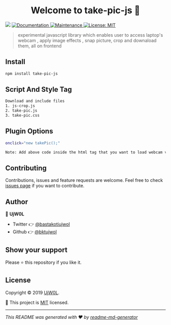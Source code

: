 ﻿<h1 align="center">Welcome to take-pic-js 👋</h1>
<p>
  <img src="https://img.shields.io/badge/version-3.0.0-blue.svg?cacheSeconds=2592000" />
  <a href="https://bktujwol.github.io/take-pic-js/">
    <img alt="Documentation" src="https://img.shields.io/badge/documentation-yes-brightgreen.svg" target="_blank" />
  </a>
  <a href="https://github.com/bktujwol/takePicNpm/graphs/commit-activity">
    <img alt="Maintenance" src="https://img.shields.io/badge/Maintained%3F-yes-green.svg" target="_blank" />
  </a>
  <a href="https://github.com/bktujwol/takePicNpm/blob/master/LICENSE">
    <img alt="License: MIT" src="https://img.shields.io/badge/License-MIT-yellow.svg" target="_blank" />
  </a>
</p>

> experimental javascript library which enables user  to access  laptop's webcam , apply image effects , snap picture, crop and downaload them, all on frontend

## Install

```sh
npm install take-pic-js
```

## Script And Style Tag

```sh
Download and include files
1. js-crop.js
2. take-pic.js
3. take-pic.css

```

## Plugin Options

```sh
onclick="new takePic();"

Note: Add above code inside the html tag that you want to load webcam view on clicking that element, it can be any other events supported by javascript
```

## Contributing

Contributions, issues and feature requests are welcome. Feel free to check [issues page](https://github.com/bktujwol/takePicNpm/issues) if you want to contribute.

## Author

👤 **UjW0L**

* Twitter 👉 [@bastakotiujwol](https://twitter.com/bastakotiujwol)
* Github 👉 [@bktujwol](https://github.com/bktujwol)

## Show your support

Please ⭐️ this repository if you like it.

## License

Copyright © 2019 [UjW0L](https://github.com/bktujwol).

📜 This project is [MIT](https://github.com/bktujwol/takePicNpm/blob/master/LICENSE) licensed.

***
_This README was generated with ❤️ by [readme-md-generator](https://github.com/kefranabg/readme-md-generator)_